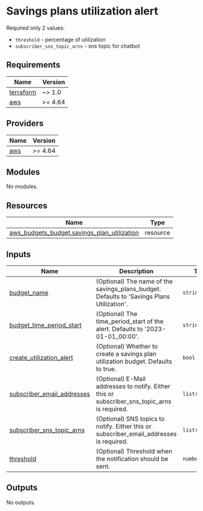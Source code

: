 # Savings plans utilization alert

Required only 2 values:
- `threshold` - percentage of utilization
- `subscriber_sns_topic_arns` - sns topic for chatbot


<!-- BEGINNING OF PRE-COMMIT-TERRAFORM DOCS HOOK -->
## Requirements

| Name | Version |
|------|---------|
| <a name="requirement_terraform"></a> [terraform](#requirement\_terraform) | ~> 1.0 |
| <a name="requirement_aws"></a> [aws](#requirement\_aws) | >= 4.64 |

## Providers

| Name | Version |
|------|---------|
| <a name="provider_aws"></a> [aws](#provider\_aws) | >= 4.64 |

## Modules

No modules.

## Resources

| Name | Type |
|------|------|
| [aws_budgets_budget.savings_plan_utilization](https://registry.terraform.io/providers/hashicorp/aws/latest/docs/resources/budgets_budget) | resource |

## Inputs

| Name | Description | Type | Default | Required |
|------|-------------|------|---------|:--------:|
| <a name="input_budget_name"></a> [budget\_name](#input\_budget\_name) | (Optional) The name of the savings\_plans\_budget. Defaults to 'Savings Plans Utilization'. | `string` | `"Savings Plans Utilization"` | no |
| <a name="input_budget_time_period_start"></a> [budget\_time\_period\_start](#input\_budget\_time\_period\_start) | (Optional) The time\_period\_start of the alert. Defaults to '2023-01-01\_00:00'. | `string` | `"2023-01-01_00:00"` | no |
| <a name="input_create_utilization_alert"></a> [create\_utilization\_alert](#input\_create\_utilization\_alert) | (Optional) Whether to create a savings plan utilization budget. Defaults to true. | `bool` | `true` | no |
| <a name="input_subscriber_email_addresses"></a> [subscriber\_email\_addresses](#input\_subscriber\_email\_addresses) | (Optional) E-Mail addresses to notify. Either this or subscriber\_sns\_topic\_arns is required. | `list(string)` | `[]` | no |
| <a name="input_subscriber_sns_topic_arns"></a> [subscriber\_sns\_topic\_arns](#input\_subscriber\_sns\_topic\_arns) | (Optional) SNS topics to notify. Either this or subscriber\_email\_addresses is required. | `list(string)` | `[]` | no |
| <a name="input_threshold"></a> [threshold](#input\_threshold) | (Optional) Threshold when the notification should be sent. | `number` | `90` | no |

## Outputs

No outputs.
<!-- END OF PRE-COMMIT-TERRAFORM DOCS HOOK -->